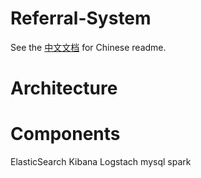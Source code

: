 # Referral-System

See the [中文文档](https://github.com/cmdmspaint/Referral-System/edit/main/README-zh.md) for Chinese readme.
# Architecture


# Components
ElasticSearch Kibana Logstach mysql spark






